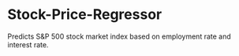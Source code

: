 # Stock-Price-Regressor
Predicts S&P 500 stock market index based on employment rate and interest rate.
